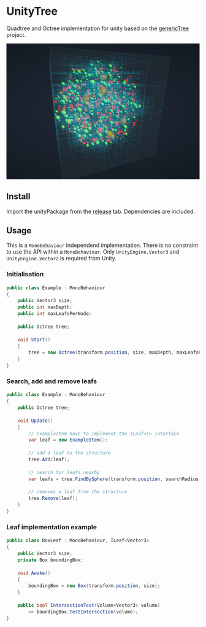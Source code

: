 # UnityTree
Quadtree and Octree implementation for unity based on the
[genericTree](https://github.com/Wasserwecken/genericTree) project.  

![Octree visualisation](/gitMedia/octree.png)

## Install
Import the unityPackage from the [release](https://github.com/Wasserwecken/unityTree/releases) tab. Dependencies are included.

## Usage
This is a `MonoBehaviour` independend implementation. There is no constraint to use the API within a `MonoBehaviour`. Only `UnityEngine.Vector3` and `UnityEngine.Vector2` is required from Unity.

### Initialisation

```c#
public class Example : MonoBehaviour
{
    public Vector3 size;
    public int maxDepth;
    public int maxLeafsPerNode;

    public Octree tree;

    void Start()
    {
        tree = new Octree(transform.position, size, maxDepth, maxLeafsPerNode);
    }
}
```

### Search, add and remove leafs

```c#
public class Example : MonoBehaviour
{
    public Octree tree;

    void Update()
    {
        // ExampleItem have to implement the ILeaf<T> interface
        var leaf = new ExampleItem();

        // add a leaf to the structure
        tree.Add(leaf);

        // search for leafs nearby
        var leafs = tree.FindBySphere(transform.position, searchRadius);

        // removes a leaf from the structure
        tree.Remove(leaf);
    }
}
```

### Leaf implementation example

```c#
public class BoxLeaf : MonoBehaviour, ILeaf<Vector3>
{
    public Vector3 size;
    private Box boundingBox;

    void Awake()
    {
        boundingBox = new Box(transform.position, size);
    }

    public bool IntersectionTest(Volume<Vector3> volume)
        => boundingBox.TestIntersection(volume);
}

```